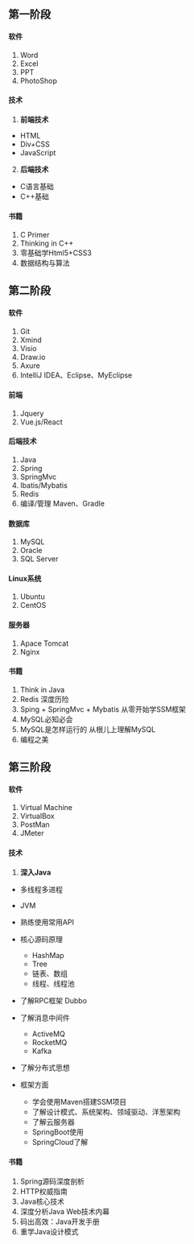 ## 第一阶段

#### **软件**

1. Word
2. Excel
3. PPT
4. PhotoShop

#### **技术**

1. **前端技术**

- HTML
- Div+CSS
- JavaScript

2. **后端技术**

- C语言基础
- C++基础

#### 书籍

1. C Primer
2. Thinking in C++
3. 零基础学Html5+CSS3
4. 数据结构与算法

## 第二阶段

#### 软件

1. Git
2. Xmind
3. Visio
4. Draw.io
5. Axure
6. IntelliJ IDEA、Eclipse、MyEclipse

#### 前端

1. Jquery
2. Vue.js/React

#### 后端技术

1. Java
2. Spring
3. SpringMvc
4. Ibatis/Mybatis
5. Redis
6. 编译/管理 Maven、Gradle

#### 数据库

1. MySQL
2. Oracle
3. SQL Server

#### Linux系统

1. Ubuntu
2. CentOS

#### 服务器

1. Apace Tomcat
2. Nginx

#### 书籍

1. Think in Java
2. Redis 深度历险
3. Sping + SpringMvc + Mybatis 从零开始学SSM框架
4. MySQL必知必会
5. MySQL是怎样运行的 从根儿上理解MySQL
6. 编程之美

## 第三阶段

#### 软件

1. Virtual Machine
2. VirtualBox
3. PostMan
4. JMeter

#### 技术

1. **深入Java**

- 多线程多进程
- JVM
- 熟练使用常用API
- 核心源码原理

    - HashMap
    - Tree
    - 链表、数组
    - 线程、线程池

- 了解RPC框架 Dubbo
- 了解消息中间件

    - ActiveMQ
    - RocketMQ
    - Kafka

- 了解分布式思想
- 框架方面

    - 学会使用Maven搭建SSM项目
    - 了解设计模式、系统架构、领域驱动、洋葱架构
    - 了解云服务器
    - SpringBoot使用
    - SpringCloud了解

#### 书籍

1. Spring源码深度剖析
2. HTTP权威指南
3. Java核心技术
4. 深度分析Java Web技术内幕
5. 码出高效：Java开发手册
6. 重学Java设计模式